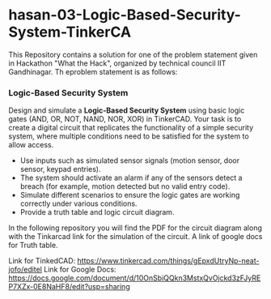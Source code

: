 # hasan-03-Logic-Based-Security-System-TinkerCA

This Repository contains a solution for one of the problem statement given in Hackathon "What the Hack", organized by technical council IIT Gandhinagar. Th eproblem statement is as follows:

### Logic-Based Security System

Design and simulate a **Logic-Based Security System** using basic logic gates (AND, OR, NOT, NAND, NOR, XOR) in TinkerCAD. Your task is to create a digital circuit that replicates the functionality of a simple security system, where multiple conditions need to be satisfied for the system to allow access.

- Use inputs such as simulated sensor signals (motion sensor, door sensor, keypad entries).
- The system should activate an alarm if any of the sensors detect a breach (for example, motion detected but no valid entry code).
- Simulate different scenarios to ensure the logic gates are working correctly under various conditions.
- Provide a truth table and logic circuit diagram.

In the following repository you will find the PDF for the circuit diagram along with the Tinkarcad link for the simulation of the circuit. A link of google docs for Truth table.

Link for TinkedCAD: https://www.tinkercad.com/things/gEpxdUtryNp-neat-jofo/editel
Link for Google Docs: https://docs.google.com/document/d/10OnSbiQQkn3MstxQvOjckd3zFJyREP7XZx-0E8NaHF8/edit?usp=sharing
